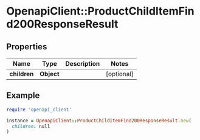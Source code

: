 # OpenapiClient::ProductChildItemFind200ResponseResult

## Properties

| Name | Type | Description | Notes |
| ---- | ---- | ----------- | ----- |
| **children** | **Object** |  | [optional] |

## Example

```ruby
require 'openapi_client'

instance = OpenapiClient::ProductChildItemFind200ResponseResult.new(
  children: null
)
```

